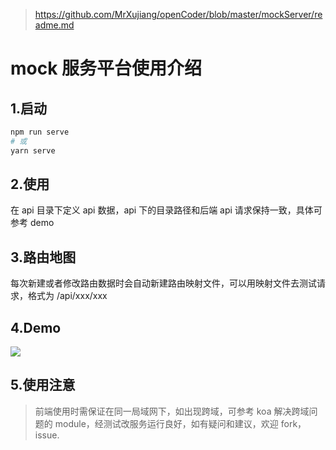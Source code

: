 > https://github.com/MrXujiang/openCoder/blob/master/mockServer/readme.md

# mock 服务平台使用介绍

## 1.启动

```bash
npm run serve
# 或
yarn serve
```

## 2.使用

在 api 目录下定义 api 数据，api 下的目录路径和后端 api 请求保持一致，具体可参考 demo

## 3.路由地图

每次新建或者修改路由数据时会自动新建路由映射文件，可以用映射文件去测试请求，格式为 /api/xxx/xxx

## 4.Demo

<img src="./intro.jpg"/>

## 5.使用注意

> 前端使用时需保证在同一局域网下，如出现跨域，可参考 koa 解决跨域问题的 module，经测试改服务运行良好，如有疑问和建议，欢迎 fork，issue.
